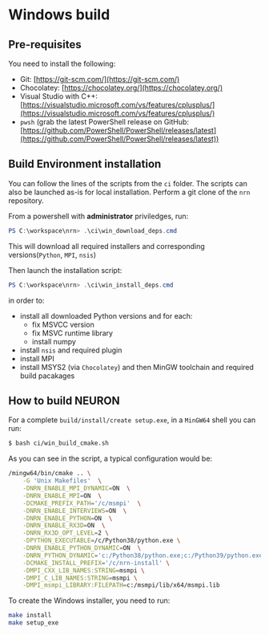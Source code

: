 # Windows build

## Pre-requisites

You need to install the following:

*  Git: [https://git-scm.com/](https://git-scm.com/)
*  Chocolatey: [https://chocolatey.org/](https://chocolatey.org/)
*  Visual Studio with C++: [https://visualstudio.microsoft.com/vs/features/cplusplus/](https://visualstudio.microsoft.com/vs/features/cplusplus/)
*  `pwsh` (grab the latest PowerShell release on GitHub: [https://github.com/PowerShell/PowerShell/releases/latest](https://github.com/PowerShell/PowerShell/releases/latest))

## Build Environment installation

You can follow the lines of the scripts from the `ci` folder. The scripts can also be launched as-is for local installation. Perform a git clone of the `nrn` repository.

From a powershell with **administrator** priviledges, run:
```powershell
PS C:\workspace\nrn> .\ci\win_download_deps.cmd
```
This will download all required installers and corresponding versions(`Python`, `MPI`, `nsis`)

Then launch the installation script:
```powershell
PS C:\workspace\nrn> .\ci\win_install_deps.cmd
```
in order to:

* install all downloaded Python versions and for each:
  * fix MSVCC version
  * fix MSVC runtime library
  * install numpy 
* install `nsis` and required plugin
* install MPI
* install MSYS2 (via `Chocolatey`) and then MinGW toolchain and required build pacakages

## How to build NEURON

For a complete `build/install/create setup.exe`, in a `MinGW64` shell you can run:
```bash
$ bash ci/win_build_cmake.sh
```
As you can see in the script, a typical configuration would be:
```bash
/mingw64/bin/cmake .. \
	-G 'Unix Makefiles'  \
	-DNRN_ENABLE_MPI_DYNAMIC=ON  \
	-DNRN_ENABLE_MPI=ON  \
	-DCMAKE_PREFIX_PATH='/c/msmpi'  \
	-DNRN_ENABLE_INTERVIEWS=ON  \
	-DNRN_ENABLE_PYTHON=ON  \
	-DNRN_ENABLE_RX3D=ON  \
	-DNRN_RX3D_OPT_LEVEL=2 \
	-DPYTHON_EXECUTABLE=/c/Python38/python.exe \
	-DNRN_ENABLE_PYTHON_DYNAMIC=ON  \
	-DNRN_PYTHON_DYNAMIC='c:/Python38/python.exe;c:/Python39/python.exe;c:/Python310/python.exe;c:/Python311/python.exe'  \
	-DCMAKE_INSTALL_PREFIX='/c/nrn-install' \
	-DMPI_CXX_LIB_NAMES:STRING=msmpi \
	-DMPI_C_LIB_NAMES:STRING=msmpi \
	-DMPI_msmpi_LIBRARY:FILEPATH=c:/msmpi/lib/x64/msmpi.lib
```
To create the Windows installer, you need to run:
```bash
make install
make setup_exe
```

